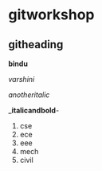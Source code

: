 # gitworkshop
## githeading

**bindu**

*varshini*

_anotheritalic_

_**italicandbold**-

1. cse
2. ece
3. eee
  1. mech
  2. civil
